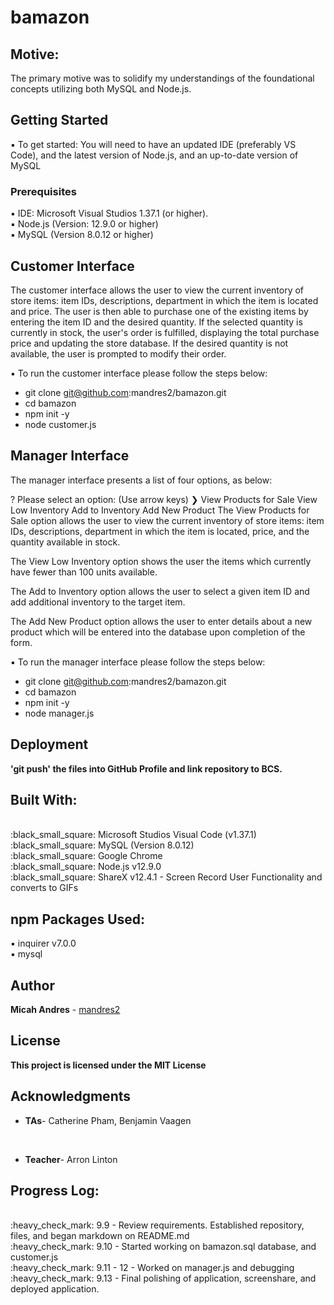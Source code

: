# bamazon

## Motive:
The primary motive was to solidify my understandings of the foundational concepts utilizing both MySQL and Node.js.

## Getting Started

:black_small_square: To get started: You will need to have an updated IDE (preferably VS Code), and the latest version of Node.js, and an up-to-date version of MySQL

### Prerequisites

:black_small_square: IDE: Microsoft Visual Studios 1.37.1 (or higher).
<br>
:black_small_square: Node.js (Version: 12.9.0 or higher)
<br>
:black_small_square: MySQL (Version 8.0.12 or higher)

## Customer Interface
The customer interface allows the user to view the current inventory of store items: item IDs, descriptions, department in which the item is located and price. The user is then able to purchase one of the existing items by entering the item ID and the desired quantity. If the selected quantity is currently in stock, the user's order is fulfilled, displaying the total purchase price and updating the store database. If the desired quantity is not available, the user is prompted to modify their order.

:black_small_square: To run the customer interface please follow the steps below:

* git clone git@github.com:mandres2/bamazon.git
* cd bamazon
* npm init -y
* node customer.js

## Manager Interface
The manager interface presents a list of four options, as below:

? Please select an option: (Use arrow keys)
❯ View Products for Sale
  View Low Inventory
  Add to Inventory
  Add New Product
The View Products for Sale option allows the user to view the current inventory of store items: item IDs, descriptions, department in which the item is located, price, and the quantity available in stock.

The View Low Inventory option shows the user the items which currently have fewer than 100 units available.

The Add to Inventory option allows the user to select a given item ID and add additional inventory to the target item.

The Add New Product option allows the user to enter details about a new product which will be entered into the database upon completion of the form.

:black_small_square: To run the manager interface please follow the steps below:

* git clone git@github.com:mandres2/bamazon.git
* cd bamazon
* npm init -y
* node manager.js

## Deployment

<b>'git push' the files into GitHub Profile and link repository to BCS.</b>

## Built With:

<br>
:black_small_square: Microsoft Studios Visual Code (v1.37.1)
<br>
:black_small_square: MySQL (Version 8.0.12)
<br>
:black_small_square: Google Chrome
<br>
:black_small_square: Node.js v12.9.0
<br>
:black_small_square: ShareX v12.4.1 - Screen Record User Functionality and converts to GIFs
<br>

## npm Packages Used:
:black_small_square: inquirer v7.0.0
<br>
:black_small_square: mysql

## Author

**Micah Andres** - [mandres2](https://github.com/mandres2)

## License

<b>This project is licensed under the MIT License</b>

## Acknowledgments
* <b>TAs</b>- Catherine Pham, Benjamin Vaagen
<br>

* <b>Teacher</b>- Arron Linton

## Progress Log:
<br>
:heavy_check_mark: 9.9 - Review requirements. Established repository, files, and began markdown on README.md
<br>
:heavy_check_mark: 9.10 - Started working on bamazon.sql database, and customer.js
<br>
:heavy_check_mark: 9.11 - 12 - Worked on manager.js and debugging
<br>
:heavy_check_mark: 9.13 - Final polishing of application, screenshare, and deployed application.


